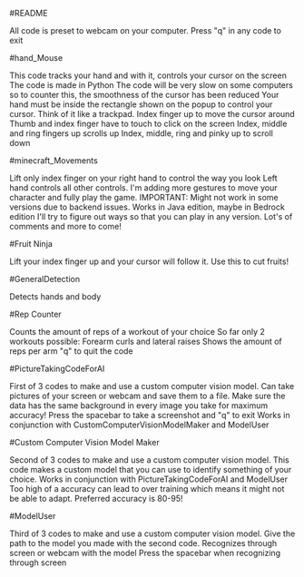 #README

All code is preset to webcam on your computer.
Press "q" in any code to exit

#hand_Mouse

This code tracks your hand and with it, controls your cursor on the screen
The code is made in Python
The code will be very slow on some computers so to counter this, the smoothness of the cursor has been reduced
Your hand must be inside the rectangle shown on the popup to control your cursor. Think of it like a trackpad.
Index finger up to move the cursor around
Thumb and index finger have to touch to click on the screen
Index, middle and ring fingers up scrolls up
Index, middle, ring and pinky up to scroll down


#minecraft_Movements

Lift only index finger on your right hand to control the way you look
Left hand controls all other controls.
I'm adding more gestures to move your character and fully play the game.
IMPORTANT: Might not work in some versions due to backend issues. Works in Java edition, maybe in Bedrock edition
I'll try to figure out ways so that you can play in any version.
Lot's of comments and more to come!


#Fruit Ninja

Lift your index finger up and your cursor will follow it. Use this to cut fruits!


#GeneralDetection

Detects hands and body


#Rep Counter

Counts the amount of reps of a workout of your choice
So far only 2 workouts possible: Forearm curls and lateral raises
Shows the amount of reps per arm
"q" to quit the code

#PictureTakingCodeForAI

First of 3 codes to make and use a custom computer vision model.
Can take pictures of your screen or webcam and save them to a file.
Make sure the data has the same background in every image you take for maximum accuracy!
Press the spacebar to take a screenshot and "q" to exit
Works in conjunction with CustomComputerVisionModelMaker and ModelUser

#Custom Computer Vision Model Maker

Second of 3 codes to make and use a custom computer vision model.
This code makes a custom model that you can use to identify something of your choice.
Works in conjunction with PictureTakingCodeForAI and ModelUser
Too high of a accuracy can lead to over training which means it might not be able to adapt. Preferred accuracy is 80-95!

#ModelUser

Third of 3 codes to make and use a custom computer vision model.
Give the path to the model you made with the second code.
Recognizes through screen or webcam with the model
Press the spacebar when recognizing through screen
